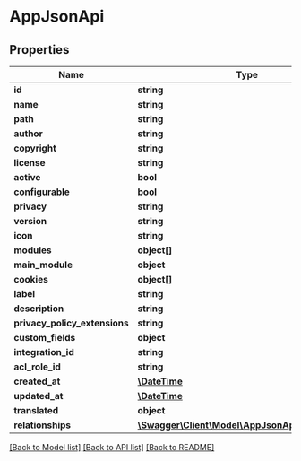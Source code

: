 # AppJsonApi

## Properties
Name | Type | Description | Notes
------------ | ------------- | ------------- | -------------
**id** | **string** |  | [optional] 
**name** | **string** |  | 
**path** | **string** |  | 
**author** | **string** |  | [optional] 
**copyright** | **string** |  | [optional] 
**license** | **string** |  | [optional] 
**active** | **bool** |  | 
**configurable** | **bool** |  | 
**privacy** | **string** |  | [optional] 
**version** | **string** |  | 
**icon** | **string** |  | [optional] 
**modules** | **object[]** |  | [optional] 
**main_module** | **object** |  | [optional] 
**cookies** | **object[]** |  | [optional] 
**label** | **string** |  | 
**description** | **string** |  | [optional] 
**privacy_policy_extensions** | **string** |  | [optional] 
**custom_fields** | **object** |  | [optional] 
**integration_id** | **string** |  | 
**acl_role_id** | **string** |  | 
**created_at** | [**\DateTime**](\DateTime.md) |  | 
**updated_at** | [**\DateTime**](\DateTime.md) |  | [optional] 
**translated** | **object** |  | [optional] 
**relationships** | [**\Swagger\Client\Model\AppJsonApiRelationships**](AppJsonApiRelationships.md) |  | [optional] 

[[Back to Model list]](../../README.md#documentation-for-models) [[Back to API list]](../../README.md#documentation-for-api-endpoints) [[Back to README]](../../README.md)

